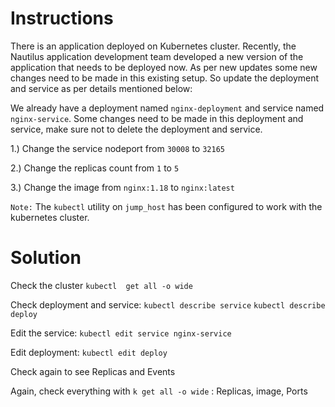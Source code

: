 # Instructions

There is an application deployed on Kubernetes cluster. Recently, the Nautilus application development team developed a new version of the application that needs to be deployed now. As per new updates some new changes need to be made in this existing setup. So update the deployment and service as per details mentioned below:

We already have a deployment named `nginx-deployment` and service named `nginx-service`. Some changes need to be made in this deployment and service, make sure not to delete the deployment and service.

1.) Change the service nodeport from `30008` to `32165`

2.) Change the replicas count from `1` to `5`

3.) Change the image from `nginx:1.18` to `nginx:latest`

`Note:` The `kubectl` utility on `jump_host` has been configured to work with the kubernetes cluster.

# Solution

Check the cluster `kubectl  get all -o wide`

Check deployment and service: `kubectl describe service` `kubectl describe deploy`

Edit the service: `kubectl edit service nginx-service`

Edit deployment: `kubectl edit deploy`

Check again to see Replicas and Events

Again, check everything with `k get all -o wide` : Replicas, image, Ports
